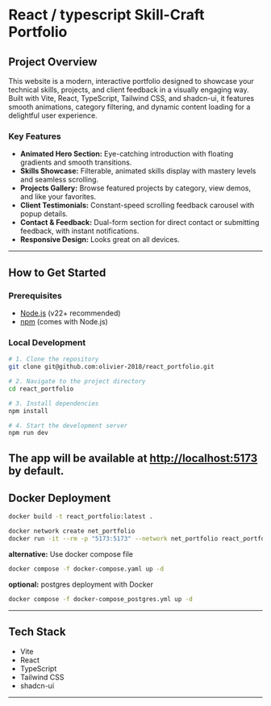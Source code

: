 # React / typescript Skill-Craft Portfolio

## Project Overview

This website is a modern, interactive portfolio designed to showcase your technical skills, projects, and client feedback in a visually engaging way. Built with Vite, React, TypeScript, Tailwind CSS, and shadcn-ui, it features smooth animations, category filtering, and dynamic content loading for a delightful user experience.

### Key Features

- **Animated Hero Section:** Eye-catching introduction with floating gradients and smooth transitions.
- **Skills Showcase:** Filterable, animated skills display with mastery levels and seamless scrolling.
- **Projects Gallery:** Browse featured projects by category, view demos, and like your favorites.
- **Client Testimonials:** Constant-speed scrolling feedback carousel with popup details.
- **Contact & Feedback:** Dual-form section for direct contact or submitting feedback, with instant notifications.
- **Responsive Design:** Looks great on all devices.

---

## How to Get Started

### Prerequisites

- [Node.js](https://nodejs.org/) (v22+ recommended)
- [npm](https://www.npmjs.com/) (comes with Node.js)

### Local Development

```sh
# 1. Clone the repository
git clone git@github.com:olivier-2018/react_portfolio.git

# 2. Navigate to the project directory
cd react_portfolio

# 3. Install dependencies
npm install

# 4. Start the development server
npm run dev

```
The app will be available at [http://localhost:5173](http://localhost:5173) by default.
---

## Docker Deployment

```sh
docker build -t react_portfolio:latest .

docker network create net_portfolio
docker run -it --rm -p "5173:5173" --network net_portfolio react_portfolio:latest
```

**alternative:** Use docker compose file
```sh
docker compose -f docker-compose.yaml up -d
```

**optional:** postgres deployment with Docker
```sh
docker compose -f docker-compose_postgres.yml up -d
```

---

## Tech Stack

- Vite
- React
- TypeScript
- Tailwind CSS
- shadcn-ui

---
